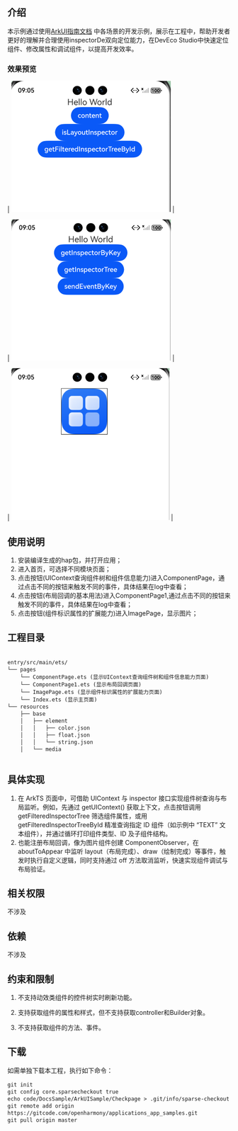 ## 介绍

本示例通过使用[ArkUI指南文档](https://gitcode.com/openharmony/docs/blob/master/zh-cn/application-dev/ui/arkts-inspector-overview.md)
中各场景的开发示例，展示在工程中，帮助开发者更好的理解并合理使用inspectorDe双向定位能力，在DevEco
Studio中快速定位组件、修改属性和调试组件，以提高开发效率。

### 效果预览

| ![image](screenshot/img2.png) |

| ![image](screenshot/img3.png) |

| ![image](screenshot/img4.png) |

## 使用说明

1. 安装编译生成的hap包，并打开应用；
2. 进入首页，可选择不同模块页面；
3. 点击按钮(UIContext查询组件树和组件信息能力)进入ComponentPage，通过点击不同的按钮来触发不同的事件，具体结果在log中查看；
4. 点击按钮(布局回调的基本用法)进入ComponentPage1,通过点击不同的按钮来触发不同的事件，具体结果在log中查看；
5. 点击按钮(组件标识属性的扩展能力)进入ImagePage，显示图片；

## 工程目录

```

entry/src/main/ets/
└── pages
    └── ComponentPage.ets (显示UIContext查询组件树和组件信息能力页面)
    └── ComponentPage1.ets (显示布局回调页面)
    └── ImagePage.ets (显示组件标识属性的扩展能力页面)
    └── Index.ets (显示主页面)
└── resources
    ├── base
    │   ├── element
    │   │   ├── color.json
    │   │   ├── float.json
    │   │   └── string.json
    │   └── media
    
```

## 具体实现

1. 在 ArkTS 页面中，可借助 UIContext 与 inspector 接口实现组件树查询与布局监听。例如，先通过 getUIContext() 获取上下文，点击按钮调用
   getFilteredInspectorTree 筛选组件属性，或用 getFilteredInspectorTreeById 精准查询指定 ID 组件（如示例中 “TEXT”
   文本组件），并通过循环打印组件类型、ID 及子组件结构。
2. 也能注册布局回调，像为图片组件创建 ComponentObserver，在 aboutToAppear 中监听
   layout（布局完成）、draw（绘制完成）等事件，触发时执行自定义逻辑，同时支持通过 off 方法取消监听，快速实现组件调试与布局验证。

## 相关权限

不涉及

## 依赖

不涉及

## 约束和限制

1. 不支持动效类组件的控件树实时刷新功能。

2. 支持获取组件的属性和样式，但不支持获取controller和Builder对象。

3. 不支持获取组件的方法、事件。

## 下载

如需单独下载本工程，执行如下命令：

```
git init
git config core.sparsecheckout true
echo code/DocsSample/ArkUISample/Checkpage > .git/info/sparse-checkout
git remote add origin https://gitcode.com/openharmony/applications_app_samples.git
git pull origin master
```